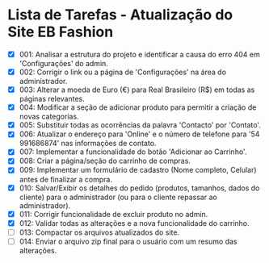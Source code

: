 # Lista de Tarefas - Atualização do Site EB Fashion

- [x] 001: Analisar a estrutura do projeto e identificar a causa do erro 404 em 'Configurações' do admin.
- [x] 002: Corrigir o link ou a página de 'Configurações' na área do administrador.
- [x] 003: Alterar a moeda de Euro (€) para Real Brasileiro (R$) em todas as páginas relevantes.
- [x] 004: Modificar a seção de adicionar produto para permitir a criação de novas categorias.
- [x] 005: Substituir todas as ocorrências da palavra 'Contacto' por 'Contato'.
- [x] 006: Atualizar o endereço para 'Online' e o número de telefone para '54 991686874' nas informações de contato.
- [x] 007: Implementar a funcionalidade do botão 'Adicionar ao Carrinho'.
- [x] 008: Criar a página/seção do carrinho de compras.
- [x] 009: Implementar um formulário de cadastro (Nome completo, Celular) antes de finalizar a compra.
- [x] 010: Salvar/Exibir os detalhes do pedido (produtos, tamanhos, dados do cliente) para o administrador (ou para o cliente repassar ao administrador).
- [x] 011: Corrigir funcionalidade de excluir produto no admin.
- [x] 012: Validar todas as alterações e a nova funcionalidade do carrinho.
- [ ] 013: Compactar os arquivos atualizados do site.
- [ ] 014: Enviar o arquivo zip final para o usuário com um resumo das alterações.
